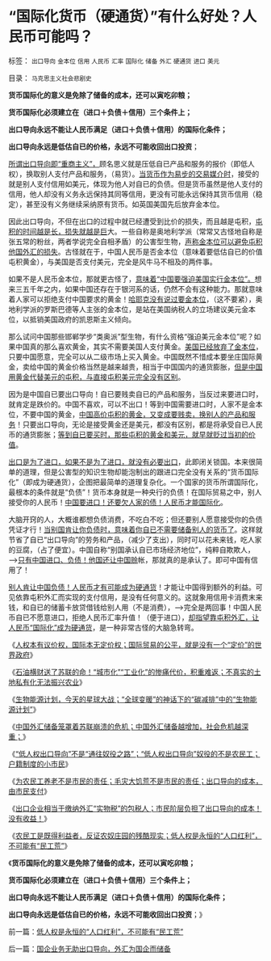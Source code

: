 # “国际化货币（硬通货）”有什么好处？人民币可能吗？

标签： `出口导向` `金本位` `信用` `人民币` `汇率` `国际化` `储备` `外汇` `硬通货` `进口` `美元` 

目录： `马克思主义社会悲剧史`

**货币国际化的意义是免除了储备的成本，还可以寅吃卯粮；**

**货币国际化必须建立在（进口＋负债＋信用）三个条件上；**

**出口导向永远不能让人民币满足（进口＋负债＋信用）的国际化条件；**

**出口导向永远是低估自已的价格，永远不可能收回出口投资**；

[所谓出口导向即“重商主义”，](../../../2009/5/6/出口导向是暂时的还是永远的？.md)顾名思义就是压低自已产品和服务的报价（即低人权），换取别人支付产品和服务，（易货）。[当货币作为易步的交易媒介时](../../../2010/12/30/货币就是税收；货币发行私有化；.md)，接受的就是别人支付信用如美元，体现为他人对自已的负债。但是货币虽然是他人支付的信用，他人却没有义务永远保持其同等信用，更没有可能永远保持其货币信用（稳定），甚至没有义务继续采纳原有货币。如英国美国先后放弃金本位。

因此出口导向，不但在出口的过程中就已经遭受到比价的损失，而且越是屯积，[屯积的时间越是长，损失就越是巨](../../../2011/8/12/美联储QE-n都无关紧要.md)大。一些自称是奥地利学派（常常又古怪地自称是张五常的粉丝，两者学说完全自相矛盾）的公害型生物，[声称金本位可以避免屯积他国外汇的损失](../../../2011/1/3/黄金不能保值；金本位制造经济危机.md)。古怪就在于，中国人民币是否金本位（意味着要低估自已的价值屯积黄金），与美国是否支付美元，完全是风牛马不相及的两件事。

如果不是人民币金本位，那就更古怪了，[意味着“中国要强迫美国实行金本位”。](../../../2011/12/26/“不可或缺”的金本位，美元本位，货币政策，计划经济，GDP.md)想来三五千年之内，如果中国还存在于银河系的话，仍然不会有这种能力。那就意味着人家可以拒绝支付中国要求的黄金！[哈耶克没有说过要金本位](../../../2011/12/26/货币是中性的；金本位是有害的，中央银行是不必要的；.md)，（这不要紧），奥地利学派的罗斯巴德等人主张的金本位，是站在美国纳税人的立场建议美元金本位，以抵销美国政府的凯恩斯主义倾向。

那么试问中国那些邯郸学步“类奥派”型生物，有什么资格“强迫美元金本位”呢？如果中国真的那么喜欢黄金，其实不需要美国人支付黄金。[美国已经放弃了金本位](../../../2011/12/25/1880s金本位导致（物价下跌＝物价上涨）的长期萧条.md)，只要中国愿意，完全可以从二级市场上买入黄金。中国既然不惜成本要坐庄国际黄金，卖给中国的黄金价格当然是越来越贵，相当于中国国内的通货膨胀，[但是中国用黄金代替美元的屯积，与直接屯积美元完全没有区别](../../../2011/12/25/牛顿货币本位定理.md)。

因为是中国自已要出口导向！自已要贱卖自已的产品和服务，当反过来要进口时，就肯定是跌价的。中国不喜欢，可以不出口！等到中国需要进口时，人家不是金本位，不要中国的黄金，[中国高价屯积的黄金，又变成要贱卖，换别人的产品和服务](../../../2010/10/14/中国的黄金将大跳水，资源牛市后的生产过剩.md)！只要出口导向，无论是接受黄金还是美元，都没有区别，都是将承受自已人民币的通货膨胀；[等到自已要买时，那些屯积的黄金和美元，就早就贬过当初的价值](../../../2011/11/30/平价购买力的黄金，外汇，汇率和通货膨胀.md)。

[出口是为了进口，如果不是为了进口，就没有必要出口](http://darthvad.blog.sohu.com/162201079.html)，此即闭关锁国。本来很简单的道理，但是公害型的知识生物却能泡制出的跟进口完全没有关系的“货币国际化”（即成为硬通货），企图把最简单的道理复杂化。一个国家的货币所谓国际化，最根本的条件就是“负债”！货币本身就是一种央行的负债！在国际贸易之中，别人接受你的人民币！[中国要进口！还要欠人家的债！人民币才能国际化](../../../2009/7/28/中国实体经济健康后人民币自然国际化.md)。

大脑开窍的人，大概谁都想负债消费，不吃白不吃；但还要别人愿意接受你的负债凭证才行！[当别国肯让你负债时，意味着你自已不需要储备别人的货币了](../../../2010/4/24/人民币不升值要世界银行干什么？.md)。这样就节省了自已“出口导向”的劳务和产品，（减少了支出），同时可以花未来钱，吃人家的豆腐，（占了便宜）。中国自称“别国承认自已市场经济地位”，纯粹自欺欺人，——>[只有中国进口、负债！他国还让中国赊](../../../2009/7/4/人民币国际化只能是大跃进式的白日梦.md)帐，那就真的是承认了。即可中国有信用了！

[别人肯让中国负债！人民币才有可能成为硬通货](../../../2010/4/24/低估人民币不消费，要IMF发言权干什么？.md)！才能让中国得到额外的利益。可见依靠屯积外汇而实现的支付信用，是没有任何意义的。这就象用信用卡消费末来钱，和自已的储蓄卡放贷借钱给别人用（不是消费），——>完全是两回事！中国人民币自已不愿意进口，拒绝人民币汇率升值！（便于进口），[却指望靠屯积外汇，让人民币“国际化”成为硬通货](../../../2009/7/4/IMF不能挽救中国屯积美元的经济危机.md)，是一种非常古怪的大脑急转弯。

《[人权本有议价权，国际本无定价权；国际贸易的公平，就是没有一个“定价”的世界政府](../../../2012/5/24/人权有议价权，国际无定价权.md)》

《[石油横财送了苏联的命！“城市化”“工业化”的惨痛代价，积重难返；不真实的土地私有化无法振兴农业](../../../2012/5/24/石油横财维稳十几年，送了苏联的命！.md)》

《[生物能源计划，今天的星球大战；“全球变暖”的神话下的“碳减排”中的“生物能源计划”](../../../2012/5/24/生物能源计划，今天的星球大战.md)》

《[中国外汇储备笼罩着苏联崩溃的危机；中国外汇储备越增加，社会危机越深重；](../../../2012/5/25/苏联的外汇储备笼罩着国家崩溃的危机.md)》

《[“低人权出口导向”不是“通往奴役之路”；“低人权出口导向”奴役的不是农民工；户籍制度的小市民](../../../2012/5/25/“低人权”不是“通往奴役之路”.md)》

《[为农民工养老不是市民的责任；毛灾大饥荒不是市民的责任；出口导向的成本，由市民支付](../../../2012/5/25/为农民工养老不是市民的责任，农奴庄园不是市民的产业.md)》

《[出口企业相当于缴纳外汇“实物税”的包税人；市民阶层负担了出口导向的成本！没有收益！](../../../2012/5/26/出口导向中的各利益阶层和受害者.md)》

《[农民工是既得利益者，反证农奴庄园的残酷现实；低人权是永恒的“人口红利”，不可能有“民工荒”](../../../2012/5/26/低人权是永恒的“人口红利”，不可能有“民工荒”.md)》

《**货币国际化的意义是免除了储备的成本，还可以寅吃卯粮；**

**货币国际化必须建立在（进口＋负债＋信用）三个条件上；**

**出口导向永远不能让人民币满足（进口＋负债＋信用）的国际化条件；**

**出口导向永远是低估自已的价格，永远不可能收回出口投资**；》



前一篇：[低人权是永恒的“人口红利”，不可能有“民工荒”](../../../2012/5/26/低人权是永恒的“人口红利”，不可能有“民工荒”.md)

后一篇：[国企业务无助出口导向，外汇为国企而储备](../../../2012/5/27/国企业务无助出口导向，外汇为国企而储备.md)